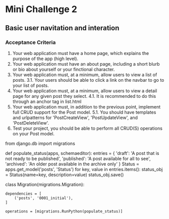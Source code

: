 # Mini Challenge 2

## Basic user navitation and interation

### Acceptance Criteria
1. Your web application must have a home page, which explains the purpose of the app (high level).
2. Your web application must have an about page, including a short blurb or bio about yourself or your finctional character.
3. Your web application must, at a minimum, allow users to view a list of posts.
3.1. Your users should be able to click a link on the navbar to go to your list of posts.
4. Your web application must, at a minimum, allow users to view a detail page for any given post they select.
4.1. It is recommended to do this through an anchor tag in list.html
5. Your web application must, in addition to the previous point, implement full CRUD support for the Post model.
5.1. You should have templates and urlpatterns for 'PostCreateView', 'PostUpdateView', and 'PostDeleteView'.
6. Test your project, you should be able to perform all CRUD(S) operations on your Post model.





from django.db import migrations

def populate_status(apps, schemaeditor):
    entries = {
        'draft': 'A post that is not ready to be published',
        'published': 'A post available for all to see',
        'archived': 'An older post available in the archive only'
    }
    Status = apps.get_model('posts', 'Status')
    for key, value in entries.items():
        status_obj = Status(name=key, description=value)
        status_obj.save()

class Migration(migrations.Migration):

    dependencies = [
        ('posts', '0001_initial'),
    ]

    operations = [migrations.RunPython(populate_status)]